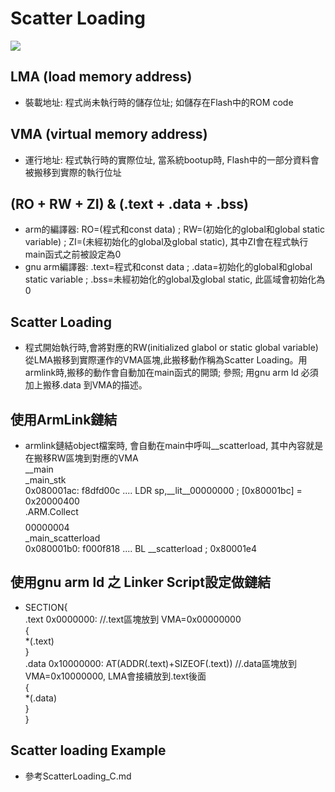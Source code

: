 # Scatter Loading 
![](https://github.com/sammiiT/Study-Report/blob/master/picture/ScatterLoading.png)

## LMA (load memory address)
* 裝載地址: 程式尚未執行時的儲存位址; 如儲存在Flash中的ROM code

## VMA (virtual memory address)
* 運行地址: 程式執行時的實際位址, 當系統bootup時, Flash中的一部分資料會被搬移到實際的執行位址

## (RO + RW + ZI) & (.text + .data + .bss) 
* arm的編譯器: RO=(程式和const data) ; RW=(初始化的global和global static variable) ; ZI=(未經初始化的global及global static), 其中ZI會在程式執行main函式之前被設定為0
* gnu arm編譯器: .text=程式和const data ; .data=初始化的global和global static variable ; .bss=未經初始化的global及global static, 此區域會初始化為0

## Scatter Loading
* 程式開始執行時,會將對應的RW(initialized glabol or static global variable)從LMA搬移到實際運作的VMA區塊,此搬移動作稱為Scatter Loading。用armlink時,搬移的動作會自動加在main函式的開頭; 參照; 用gnu arm ld 必須加上搬移.data 到VMA的描述。

## 使用ArmLink鏈結
* armlink鏈結object檔案時, 會自動在main中呼叫__scatterload, 其中內容就是在搬移RW區塊到對應的VMA  
__main  
_main_stk  
0x080001ac: f8dfd00c .... LDR sp,__lit__00000000 ; [0x80001bc] = 0x20000400  
.ARM.Collect$$$$00000004  
_main_scatterload  
0x080001b0: f000f818 .... BL __scatterload ; 0x80001e4  

## 使用gnu arm ld 之 Linker Script設定做鏈結  
* SECTION{  
    .text 0x0000000:             //.text區塊放到 VMA=0x00000000  
    {  
        *(.text)  
    }  
    .data 0x10000000: AT(ADDR(.text)+SIZEOF(.text))  //.data區塊放到 VMA=0x10000000, LMA會接續放到.text後面  
    {  
        *(.data)  
    }  
}  

## Scatter loading Example
* 參考ScatterLoading_C.md
